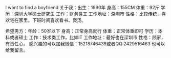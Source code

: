 I want to find a  boyfriend 
关于我：出生：1990年    身高：155CM   体重：92斤    学历：深圳大学硕士研究生     工作：财务类工     工作地址：深圳市    性格：比较传统，喜欢宅在家里。下班时间喜欢看书、煲汤。
     
希望男方：年龄：50岁以下     身高：正常身高就行      体重：正常体重即可      学历：本科或者硕士     工作：技术类工作，比如IT    工作地址：最好也在深圳市    性格：顾家，有责任心。
       感兴趣的可以加我微信：15218746439或者QQ:2429516463 也可以给我留言。
  
